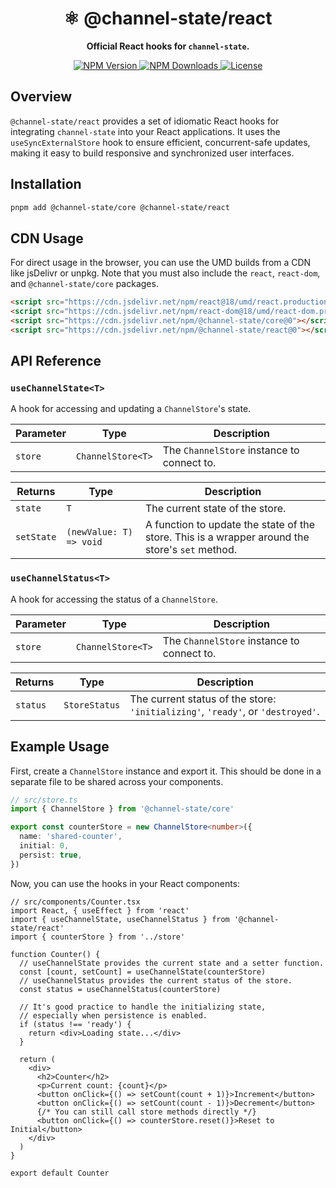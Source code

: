 <h1 align="center">⚛️ @channel-state/react</h1>

<p align="center">
  <strong>Official React hooks for <code>channel-state</code>.</strong>
</p>

<p align="center">
  <a href="https://www.npmjs.com/package/@channel-state/react">
    <img src="https://img.shields.io/npm/v/@channel-state/react.svg" alt="NPM Version" />
  </a>
  <a href="https://www.npmjs.com/package/@channel-state/react">
    <img src="https://img.shields.io/npm/dm/@channel-state/react.svg" alt="NPM Downloads" />
  </a>
  <a href="https://github.com/ronny1020/channel-state/blob/main/packages/react/LICENSE">
    <img src="https://img.shields.io/npm/l/@channel-state/react?label=license&color=blue" alt="License" />
  </a>
</p>

## Overview

`@channel-state/react` provides a set of idiomatic React hooks for integrating `channel-state` into your React applications. It uses the `useSyncExternalStore` hook to ensure efficient, concurrent-safe updates, making it easy to build responsive and synchronized user interfaces.

## Installation

```bash
pnpm add @channel-state/core @channel-state/react
```

## CDN Usage

For direct usage in the browser, you can use the UMD builds from a CDN like jsDelivr or unpkg. Note that you must also include the `react`, `react-dom`, and `@channel-state/core` packages.

```html
<script src="https://cdn.jsdelivr.net/npm/react@18/umd/react.production.min.js"></script>
<script src="https://cdn.jsdelivr.net/npm/react-dom@18/umd/react-dom.production.min.js"></script>
<script src="https://cdn.jsdelivr.net/npm/@channel-state/core@0"></script>
<script src="https://cdn.jsdelivr.net/npm/@channel-state/react@0"></script>
```

## API Reference

### `useChannelState<T>`

A hook for accessing and updating a `ChannelStore`'s state.

| Parameter | Type              | Description                                |
| --------- | ----------------- | ------------------------------------------ |
| `store`   | `ChannelStore<T>` | The `ChannelStore` instance to connect to. |

| Returns    | Type                    | Description                                                                                     |
| ---------- | ----------------------- | ----------------------------------------------------------------------------------------------- |
| `state`    | `T`                     | The current state of the store.                                                                 |
| `setState` | `(newValue: T) => void` | A function to update the state of the store. This is a wrapper around the store's `set` method. |

### `useChannelStatus<T>`

A hook for accessing the status of a `ChannelStore`.

| Parameter | Type              | Description                                |
| --------- | ----------------- | ------------------------------------------ |
| `store`   | `ChannelStore<T>` | The `ChannelStore` instance to connect to. |

| Returns  | Type          | Description                                                                     |
| -------- | ------------- | ------------------------------------------------------------------------------- |
| `status` | `StoreStatus` | The current status of the store: `'initializing'`, `'ready'`, or `'destroyed'`. |

## Example Usage

First, create a `ChannelStore` instance and export it. This should be done in a separate file to be shared across your components.

```typescript
// src/store.ts
import { ChannelStore } from '@channel-state/core'

export const counterStore = new ChannelStore<number>({
  name: 'shared-counter',
  initial: 0,
  persist: true,
})
```

Now, you can use the hooks in your React components:

```tsx
// src/components/Counter.tsx
import React, { useEffect } from 'react'
import { useChannelState, useChannelStatus } from '@channel-state/react'
import { counterStore } from '../store'

function Counter() {
  // useChannelState provides the current state and a setter function.
  const [count, setCount] = useChannelState(counterStore)
  // useChannelStatus provides the current status of the store.
  const status = useChannelStatus(counterStore)

  // It's good practice to handle the initializing state,
  // especially when persistence is enabled.
  if (status !== 'ready') {
    return <div>Loading state...</div>
  }

  return (
    <div>
      <h2>Counter</h2>
      <p>Current count: {count}</p>
      <button onClick={() => setCount(count + 1)}>Increment</button>
      <button onClick={() => setCount(count - 1)}>Decrement</button>
      {/* You can still call store methods directly */}
      <button onClick={() => counterStore.reset()}>Reset to Initial</button>
    </div>
  )
}

export default Counter
```
